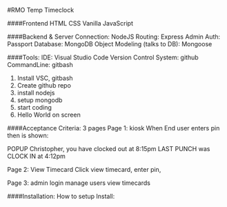 #RMO Temp Timeclock

####Frontend
HTML
CSS
Vanilla JavaScript


####Backend & Server
Connection: NodeJS
Routing: Express
Admin Auth: Passport
Database: MongoDB
Object Modeling (talks to DB): Mongoose


####Tools:
IDE: Visual Studio Code
Version Control System: github
CommandLine: gitbash



1. Install VSC, gitbash
2. Create github repo
3. install nodejs
4. setup mongodb
5. start coding
6. Hello World on screen



####Acceptance Criteria:
3 pages
Page 1: kiosk
When End user enters pin then is shown:

POPUP
Christopher, you have clocked out at 8:15pm
LAST PUNCH was CLOCK IN at 4:12pm

Page 2: 
View Timecard
Click view timecard, enter pin, 

Page 3: admin login
manage users
view timecards


####Installation: How to setup
Install:
